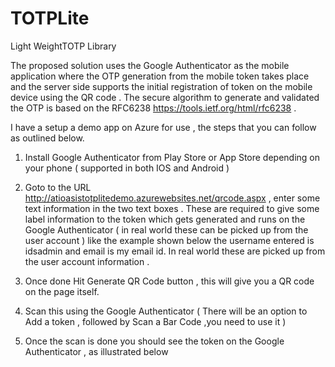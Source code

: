 # TOTPLite
Light WeightTOTP Library

The proposed solution uses the Google Authenticator as the mobile application where the OTP generation from the mobile token takes place and the server side supports the initial registration of token on the mobile device using the QR code . The secure algorithm to generate and validated the OTP is based on the RFC6238 https://tools.ietf.org/html/rfc6238 .

I have a setup a demo app on Azure for use , the steps that you can follow as outlined below.

1.	Install Google Authenticator from Play Store or App Store depending on your phone ( supported in both IOS and Android )
2.	Goto to the URL http://atioasistotplitedemo.azurewebsites.net/qrcode.aspx , enter some text information in the two text boxes . These are required to give some label information to the token which gets generated and runs on the Google Authenticator ( in real world these can be picked up from the user account ) like the example shown below the username entered is idsadmin and email is my email id. In real world these are picked up from the user account information .

 
3.	Once done Hit Generate QR Code button , this will give you a QR code on the page itself.
4.	Scan this using the Google Authenticator ( There will be an option to Add a token , followed by Scan a Bar Code ,you need to use it )
5.	Once the scan is done you should see the token on the Google Authenticator , as illustrated below

